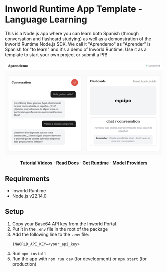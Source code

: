 # Inworld Runtime App Template - Language Learning

This is a Node.js app where you can learn both Spanish (through conversation and flashcard studying) as well as a demonstration of the Inworld Runtime Node.js SDK. We call it "Aprendemo" as "Aprender" is Spanish for "to learn" and it's a demo of Inworld Runtime. Use it as a template to start your own project or submit a PR!

![App](screenshot.jpg)

<p align="center">
  <a href="https://www.youtube.com/watch?v=D58lVf55duI&list=PLs_RyYO6XhFvYZO7Y-_0f3_uAhNLpvIBK&index=1"><strong>Tutorial Videos</strong></a> ·
  <a href="https://docs.inworld.ai/docs/node/installation"><strong>Read Docs</strong></a> ·
  <a href="https://inworld.ai/runtime"><strong>Get Runtime</strong></a> ·
  <a href="https://docs.inworld.ai/docs/models#llm"><strong>Model Providers</strong></a>
</p>

## Requirements

- Inworld Runtime
- Node.js v22.14.0

## Setup

1. Copy your Base64 API key from the Inworld Portal
2. Put it in the `.env` file in the root of the package
3. Add the following line to the `.env` file:
   ```
   INWORLD_API_KEY=<your_api_key>
   ```
4. Run `npm install`
5. Run the app with `npm run dev` (for development) or `npm start` (for production)

